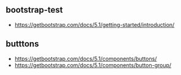 ## bootstrap-test
- https://getbootstrap.com/docs/5.1/getting-started/introduction/

## butttons
- https://getbootstrap.com/docs/5.1/components/buttons/
- https://getbootstrap.com/docs/5.1/components/button-group/




